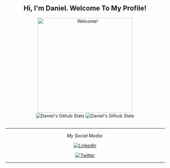 <div align="center">
<h2> Hi, I'm Daniel. Welcome To My Profile!</h2>
</div>

<div align="center" width="50">

<img src="" alt="Welcome!" width="300"/>

</div>

<div align="center">


</div>

<div align="center">

<img align="center" src="https://github-readme-stats.vercel.app/api?username=dt1dev&include_all_commits=true&count_private=true&show_icons=true&line_height=20&title_color=c0ffee&icon_color=c0ffee&text_color=D3D3D3&bg_color=0,000000,3C5067" alt="Daniel's Github Stats">
  

<img align="center" src="https://github-readme-stats.vercel.app/api/top-langs/?username=dt1dev&layout=compact&title_color=c0ffee&text_color=D3D3D3&bg_color=0,000000,3C5067" alt="Daniel's Github Stats">
  
  
<!-- [![Top Langs](https://github-readme-stats.vercel.app/api/top-langs/?username=anuraghazra&layout=compact)](https://github.com/anuraghazra/github-readme-stats) -->


</br>
</br>


---


<i>My Social Media:</i><br>

<a href="https://www.linkedin.com/in/dt1dev/" target="_blank"><img src="https://img.shields.io/badge/LinkedIn-%230077B5.svg?&style=flat-square&logo=linkedin&logoColor=white" alt="LinkedIn"></a>

<a href="https://twitter.com/dt1dev" target="_blank"><img src="https://img.shields.io/twitter/follow/dt1dev?style=for-the-badge" alt="Twitter"></a>



</div>



-----
